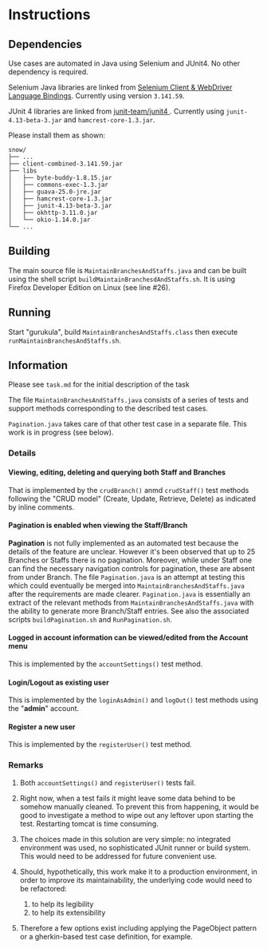 # Instructions

## Dependencies

Use cases are automated in Java using Selenium and JUnit4. No other dependency is required.

Selenium Java libraries are linked from [Selenium Client & WebDriver Language Bindings](https://www.seleniumhq.org/download/). Currently using version `3.141.59`.

JUnit 4 libraries are linked from [junit-team/junit4
](https://github.com/junit-team/junit4/wiki/Download-and-Install). Currently using `junit-4.13-beta-3.jar` and `hamcrest-core-1.3.jar`.

Please  install them as shown:

```text
snow/
├── ...
├── client-combined-3.141.59.jar
├── libs
│   ├── byte-buddy-1.8.15.jar
│   ├── commons-exec-1.3.jar
│   ├── guava-25.0-jre.jar
│   ├── hamcrest-core-1.3.jar
│   ├── junit-4.13-beta-3.jar
│   ├── okhttp-3.11.0.jar
│   └── okio-1.14.0.jar
└── ...
```

## Building

The main source file is `MaintainBranchesAndStaffs.java` and can be built using the shell script `buildMaintainBranchesdAndStaffs.sh`. It is using Firefox Developer Edition on Linux (see line #26).

## Running

Start "gurukula", build `MaintainBranchesAndStaffs.class` then execute `runMaintainBranchesAndStaffs.sh`.

## Information

Please see `task.md` for the initial description of the task

The file `MaintainBranchesAndStaffs.java` consists of a series of tests and support methods corresponding to the described test cases.

`Pagination.java` takes care of that other test case in a separate file. This work is in progress (see below).

### Details

#### Viewing, editing, deleting and querying both Staff and Branches

That is implemented by the `crudBranch()` anmd `crudStaff()` test methods following the "CRUD model" (Create, Update, Retrieve, Delete) as indicated by inline comments.

#### Pagination is enabled when viewing the Staff/Branch

**Pagination** is not fully implemented as an automated test because the details of the feature are unclear. However it's been observed that up to 25 Branches or Staffs there is no pagination. Moreover, while under Staff one can find the necessary navigation controls for pagination, these are absent from under Branch. The file `Pagination.java` is an attempt at testing this which could eventually be merged into `MaintainBranchesAndStaffs.java` after the requirements are made clearer. `Pagination.java` is essentially an extract of the relevant methods from `MaintainBranchesAndStaffs.java` with the ability to generate more Branch/Staff entries. See also the associated scripts `buildPagination.sh` and `RunPagination.sh`.

#### Logged in account information can be viewed/edited from the Account menu

This is implemented by the `accountSettings()` test method.

#### Login/Logout as existing user

This is implemented by the `loginAsAdmin()` and `logOut()` test methods using the "**admin**" account.

#### Register a new user

This is implemented by the `registerUser()` test method.

### Remarks

1. Both `accountSettings()` and `registerUser()` tests fail.

1. Right now, when a test fails it might leave some data behind to be somehow manually cleaned. To prevent this from happening, it would be good to investigate a method to wipe out any leftover upon starting the test. Restarting tomcat is time consuming.

1. The choices made in this solution are very simple: no integrated environment was used, no sophisticated JUnit runner or build system. This would need to be addressed for future convenient use.

1. Should, hypothetically, this work make it to a production environment, in order to improve its maintainability, the underlying code would need to be refactored:

   1. to help its legibility
   1. to help its extensibility

1. Therefore a few options exist including applying the PageObject pattern or a gherkin-based test case definition, for example.

